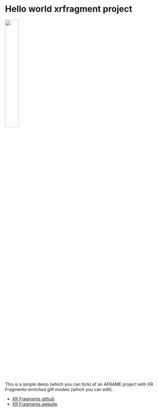 # Hello world xrfragment project

<img src="https://xrfragment.org/example/assets/logo.png" width="30%"/>

This is a simple demo (which you can fork) of an AFRAME project with XR Fragments-enriched gltf models (which you can edit).

* [XR Fragments github](https://github.com/coderofsalvation/xrfragment)
* [XR Fragments website](https://xrfragment.org)
